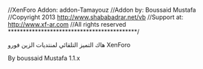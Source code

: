 //XenForo Addon: addon-Tamayouz
//Addon by: Boussaid Mustafa
//Copyright 2013 http://www.shababadrar.net/vb
//Support at: http://www.xf-ar.com
//All rights reserved
*******************************************/

هاك التميز التلقائي لمنتديات الزين فورو XenForo

By boussaid Mustafa 1.1.x
